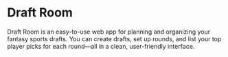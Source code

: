 # Draft Room

Draft Room is an easy-to-use web app for planning and organizing your fantasy sports drafts. You can create drafts, set up rounds, and list your top player picks for each round—all in a clean, user-friendly interface.
